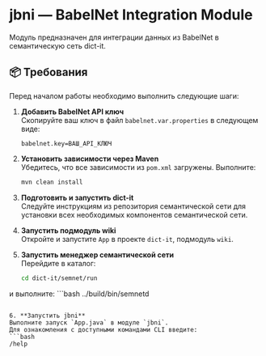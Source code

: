 # jbni — BabelNet Integration Module

Модуль предназначен для интеграции данных из BabelNet в семантическую сеть dict-it.

## 📦 Требования

Перед началом работы необходимо выполнить следующие шаги:

1. **Добавить BabelNet API ключ**  
   Скопируйте ваш ключ в файл `babelnet.var.properties` в следующем виде:
   ```
   babelnet.key=ВАШ_API_КЛЮЧ
   ```

2. **Установить зависимости через Maven**  
   Убедитесь, что все зависимости из `pom.xml` загружены. Выполните:
   ```bash
   mvn clean install
   ```

3. **Подготовить и запустить dict-it**  
   Следуйте инструкциям из репозитория семантической сети для установки всех необходимых компонентов семантической сети.

4. **Запустить подмодуль wiki**  
   Откройте и запустите `App` в проекте `dict-it`, подмодуль `wiki`.

5. **Запустить менеджер семантической сети**  
   Перейдите в каталог:
   ```bash
   cd dict-it/semnet/run
   ```
и выполните:
      ```bash
   ../build/bin/semnetd
   ```

6. **Запустить jbni**  
   Выполните запуск `App.java` в модуле `jbni`.  
   Для ознакомления с доступными командами CLI введите:
   ```bash
   /help
   ```
